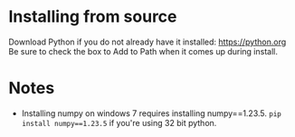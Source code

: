 # Installing from source

Download Python if you do not already have it installed: https://python.org
Be sure to check the box to Add to Path when it comes up during install.

# Notes
* Installing numpy on windows 7 requires installing numpy==1.23.5. `pip install numpy==1.23.5` if you're using 32 bit python.

